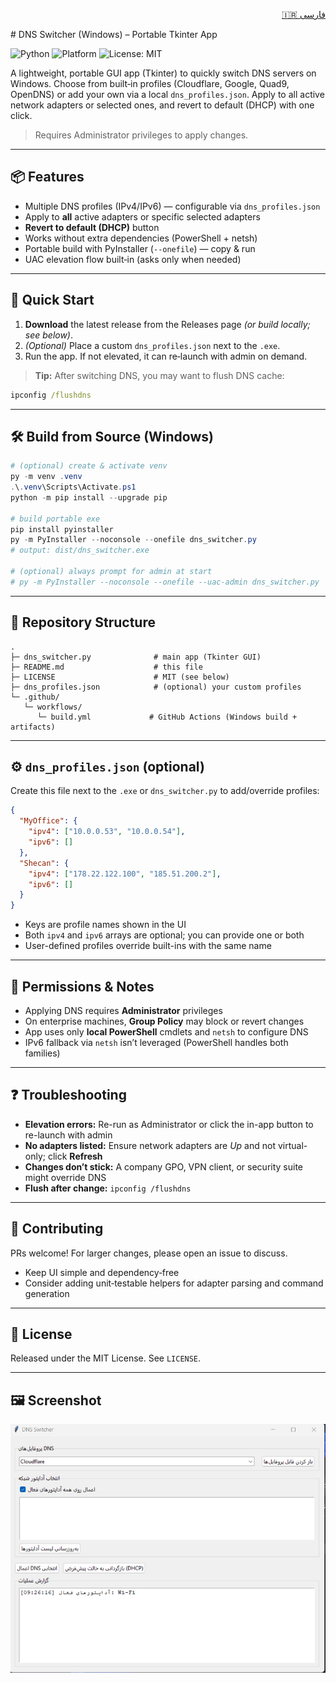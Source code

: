 <p align="right">
  <a href="README.fa.md">🇮🇷 فارسی</a>
</p>
# DNS Switcher (Windows) – Portable Tkinter App

![Python](https://img.shields.io/badge/Python-3.10%2B-blue)
![Platform](https://img.shields.io/badge/Platform-Windows-2ea44f)
![License: MIT](https://img.shields.io/badge/License-MIT-yellow)

A lightweight, portable GUI app (Tkinter) to quickly switch DNS servers on Windows. Choose from built‑in profiles (Cloudflare, Google, Quad9, OpenDNS) or add your own via a local `dns_profiles.json`. Apply to all active network adapters or selected ones, and revert to default (DHCP) with one click.

> Requires Administrator privileges to apply changes.

---

## 📦 Features
- Multiple DNS profiles (IPv4/IPv6) — configurable via `dns_profiles.json`
- Apply to **all** active adapters or specific selected adapters
- **Revert to default (DHCP)** button
- Works without extra dependencies (PowerShell + netsh)
- Portable build with PyInstaller (`--onefile`) — copy & run
- UAC elevation flow built‑in (asks only when needed)

---

## 🚀 Quick Start
1. **Download** the latest release from the Releases page *(or build locally; see below)*.
2. *(Optional)* Place a custom `dns_profiles.json` next to the `.exe`.
3. Run the app. If not elevated, it can re‑launch with admin on demand.

> **Tip:** After switching DNS, you may want to flush DNS cache:
```bat
ipconfig /flushdns
```

---

## 🛠 Build from Source (Windows)
```powershell
# (optional) create & activate venv
py -m venv .venv
.\.venv\Scripts\Activate.ps1
python -m pip install --upgrade pip

# build portable exe
pip install pyinstaller
py -m PyInstaller --noconsole --onefile dns_switcher.py
# output: dist/dns_switcher.exe

# (optional) always prompt for admin at start
# py -m PyInstaller --noconsole --onefile --uac-admin dns_switcher.py
```

---

## 📁 Repository Structure
```
.
├─ dns_switcher.py              # main app (Tkinter GUI)
├─ README.md                    # this file
├─ LICENSE                      # MIT (see below)
├─ dns_profiles.json            # (optional) your custom profiles
└─ .github/
   └─ workflows/
      └─ build.yml             # GitHub Actions (Windows build + artifacts)
```

---

## ⚙️ `dns_profiles.json` (optional)
Create this file next to the `.exe` or `dns_switcher.py` to add/override profiles:
```json
{
  "MyOffice": {
    "ipv4": ["10.0.0.53", "10.0.0.54"],
    "ipv6": []
  },
  "Shecan": {
    "ipv4": ["178.22.122.100", "185.51.200.2"],
    "ipv6": []
  }
}
```
- Keys are profile names shown in the UI
- Both `ipv4` and `ipv6` arrays are optional; you can provide one or both
- User-defined profiles override built-ins with the same name

---

## 🔐 Permissions & Notes
- Applying DNS requires **Administrator** privileges
- On enterprise machines, **Group Policy** may block or revert changes
- App uses only **local PowerShell** cmdlets and `netsh` to configure DNS
- IPv6 fallback via `netsh` isn’t leveraged (PowerShell handles both families)

---

## ❓ Troubleshooting
- **Elevation errors:** Re-run as Administrator or click the in-app button to re-launch with admin
- **No adapters listed:** Ensure network adapters are *Up* and not virtual-only; click **Refresh**
- **Changes don’t stick:** A company GPO, VPN client, or security suite might override DNS
- **Flush after change:** `ipconfig /flushdns`

---

## 🤝 Contributing
PRs welcome! For larger changes, please open an issue to discuss.

- Keep UI simple and dependency‑free
- Consider adding unit‑testable helpers for adapter parsing and command generation

---

## 📝 License
Released under the MIT License. See `LICENSE`.

---

## 🖼️ Screenshot

![DNS Switcher UI](docs/screenshot-ui.png)
